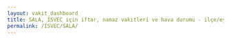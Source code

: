 ```yaml
---
layout: vakit_dashboard
title: SALA, ISVEC için iftar, namaz vakitleri ve hava durumu - ilçe/eyalet seç
permalink: /ISVEC/SALA/
---
```


<script type="text/javascript">
  var GLOBAL_COUNTRY = 'ISVEC';
  var GLOBAL_CITY = 'SALA';
  var GLOBAL_STATE = '';
  var lat = 72;
  var lon = 21;
</script>
